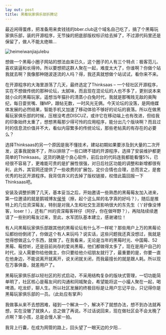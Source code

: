 ```yaml
---
lay out: post
title: 黑莓玩家俱乐部折腾记
---
```


最近闲得蛋疼，把准备用来卖钱钱的bber.club这个域名自己吃了，搞了个黑莓玩家俱乐部，装的开源程序，无节操的把底部版权标识给去掉了，不过源代码里还是保留了，做人不能太绝嘛…

![heimeiwanjiajulebu](http://oifrca68z.bkt.clouddn.com/zeove/image/heimeiwanjiajulebu.jpg)

想做一个黑莓小圈子网站的想法由来已久，这个圈子的人有三个特点：极客范儿、喜欢装逼和长得帅。所以要想把这群人聚在一起，难度太大了，你谁啊？你做个站我就去啊？我像那种随波逐流的人吗？得，我还真就想做个站试试，看你来不来。

在开源程序的大海里游荡了几天，最终选定了Thinksaas – 一个轻社区开源程序，实在不想做传统的那种论坛，太腻味，而且现在混论坛的人也不多了，更别说本来就小众的黑莓玩家。遥想当年猫扑的清蒸小白兔时代，我就是那嘴贱无敌的奥陶纪，每日耍贫嘴、赚MP，跟帖无数，一时风光无俩。今天论坛的没落，是网络媒体发展的必然结果，智能手机又加速了移动体验不够好的论坛的衰落。所以在做黑莓玩家俱乐部的时候，压根没考虑DISCUZ，或许它在移动端上也有改进，但给我的印象始终太重了，想想黑莓那少得可怜的应用程序，能分出几个版块啊？而且过时的信息流价值并不大，看似内容繁多的传统论坛，那些老帖真的有存在的必要么？

选择Thinksaas的另一个原因是我不懂技术，建站初期如果要涉及到大量的二次开发，这事我就做不了，所以排除了一些口碑不错的开源程序，选择了安装维护都更简单的Thinksaas。这货的确是个良心软件，前后台的代码连我都能看懂5%，已经很不容易了，更难能可贵的是扩展性很强，对日后社区功能的调整和新增都很有利，此外，其官网还提供了一些收费的扩展包，定价合情也合理，总而言之，是套优秀的社区开源程序。我背信弃义的去掉了版权链接，权借此篇回报一下Thinksaas吧。

安装及调整折腾了几天，基本妥当之后，开始邀请一些熟悉的黑莓莓友加入进来，第一位邀请的就是鹅城博友[侯爷](http://houye.xyz/)（擦，起个这么屌的名字真的好吗？），随后是推特上的几位资深莓友，特别是对我人生和社交生涯影响很大的东先生（丫好像没博客，loser！），还有广州的资深莓客祥仔（阿仔，你在做咩野？），再陆陆续续邀请了一些别的莓友过来，至此，水军团队基本建立，感谢诸位！

有人问黑莓玩家俱乐部跟其他的黑莓论坛有什么不一样呢？那些用户上万的黑莓论坛都纷纷倒闭了，你做这个有人来玩吗？说实话，这些问题我还真没想过，我就是觉得想做这么个东西，就做了。在我看来，无论是当年的黑莓时光、中国莓、52黑莓、莓控听，还是目前尚存的爱尚黑莓，他们都做得太多了，现在是用户自己的时代，没人需要你给他做主，你只要给他介绍朋友就行了，最重要的是，你要一直在他身边，不能说离开就离开，说关闭就关闭，而我最擅长的就是跟人耗。所以现在万事俱备，就差用户了。

黑莓玩家俱乐部以轻社区的形式启动，不采用结构复杂的版块式管理，一切功能简单明了，社区核心是莓友间的沟通和同城聚会，希望能将这一小撮人聚在一起，喝啤酒，吃龙虾，聊人生。所以社区发展的终极目标是让用户忘记平台，只记得你是黑莓玩家俱乐部的一员。（此处应有掌声）

我做事从来不去想困难，碰到一个解决一个，解决不了就想办法，想不到办法就再想，实在没辙了就换人，总之做了再说。不过话说回来，现在做社区会不会太晚了点啊？笨小孩，总是会慢人家一拍。

我背上行囊，在成为网管的路上，回头望了一眼天边的夕阳…
